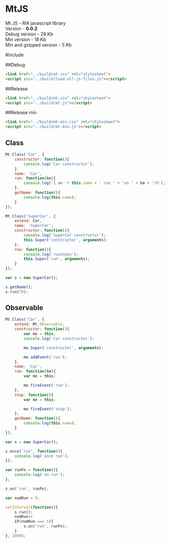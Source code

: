 MtJS 
====

Mt JS - RIA javascript library  
Version - **0.0.2**  
Debug version - 29 Kb  
Min version - 18 Kb  
Min and gzipped version - 5 Kb

#Include

##Debug
``` html
<link href="../build/mt.css" rel="stylesheet">
<script src="../build/load-all-js-files.js"></script>
```
##Release
``` html
<link href="../build/mt.css" rel="stylesheet">
<script src="../build/mt.js"></script>
```
##Release min
``` html
<link href="../build/mt-min.css" rel="stylesheet">
<script src="../build/mt-min.js"></script>
```

Class
------------------

```javascript
Mt.Class('Car', {
	constructor: function(){
		console.log('Car constructor');
	},
	name: 'Car',
	run: function(km){
		console.log('I am '+ this.name + ' run ' + 'on ' + km + '/h');
	},
	getName: function(){
		console.log(this.name);
	}
});

Mt.Class('SuperCar', {
	extend: Car,
	name: 'SuperCar',
	constructor: function(){
		console.log('SuperCar constructor');
		this.Super('constructor', arguments);
	},
	run: function(){
		console.log('runnnnnn');
		this.Super('run', arguments);
	}
});

var s = new SuperCar();

s.getName();
s.run(70);
```

Observable
-------------------
```javascript
Mt.Class('Car', {
	extend: Mt.Observable,
	constructor: function(){
		var me = this;
		console.log('Car constructor');

		me.Super('constructor', arguments);

		me.addEvent('run');
	},
	name: 'Car',
	run: function(km){
		var me = this;

		me.fireEvent('run');
	},
	stop: function(){
		var me = this;

		me.fireEvent('stop');
	},
	getName: function(){
		console.log(this.name);
	}
});

var s = new SuperCar();

s.once('run', function(){
	console.log('once run');
});

var runFn = function(){
	console.log('on run');
};

s.on('run', runFn);

var numRun = 0;

setInterval(function(){
	s.run();
	numRun++
	if(numRun === 5){
		s.un('run', runFn);
	}
}, 2000);
```
